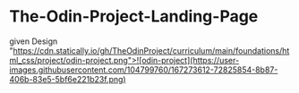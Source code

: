 # The-Odin-Project-Landing-Page
given Design
"https://cdn.statically.io/gh/TheOdinProject/curriculum/main/foundations/html_css/project/odin-project.png">![odin-project](https://user-images.githubusercontent.com/104799760/167273612-72825854-8b87-406b-83e5-5bf6e221b23f.png)
